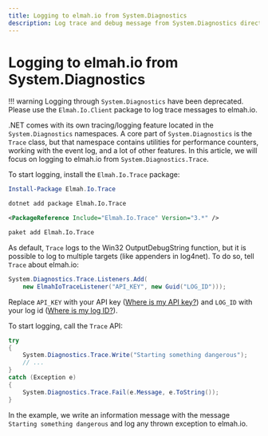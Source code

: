 ```yaml
---
title: Logging to elmah.io from System.Diagnostics
description: Log trace and debug message from System.Diagnostics directly to elmah.io. Add cloud monitoring of internal .NET logging using Elmah.Io.Trace.
---
```


# Logging to elmah.io from System.Diagnostics

!!! warning
    Logging through `System.Diagnostics` have been deprecated. Please use the `Elmah.Io.Client` package to log trace messages to elmah.io.

.NET comes with its own tracing/logging feature located in the `System.Diagnostics` namespaces. A core part of `System.Diagnostics` is the `Trace` class, but that namespace contains utilities for performance counters, working with the event log, and a lot of other features. In this article, we will focus on logging to elmah.io from `System.Diagnostics.Trace`.

To start logging, install the `Elmah.Io.Trace` package:

```powershell fct_label="Package Manager"
Install-Package Elmah.Io.Trace
```
```cmd fct_label=".NET CLI"
dotnet add package Elmah.Io.Trace
```
```xml fct_label="PackageReference"
<PackageReference Include="Elmah.Io.Trace" Version="3.*" />
```
```xml fct_label="Paket CLI"
paket add Elmah.Io.Trace
```

As default, `Trace` logs to the Win32 OutputDebugString function, but it is possible to log to multiple targets (like appenders in log4net). To do so, tell `Trace` about elmah.io:

```csharp
System.Diagnostics.Trace.Listeners.Add(
    new ElmahIoTraceListener("API_KEY", new Guid("LOG_ID")));
```

Replace `API_KEY` with your API key ([Where is my API key?](where-is-my-api-key.md)) and `LOG_ID` with your log id ([Where is my log ID?](where-is-my-log-id.md)).

To start logging, call the `Trace` API:

```csharp
try
{
    System.Diagnostics.Trace.Write("Starting something dangerous");
    // ...
}
catch (Exception e)
{
    System.Diagnostics.Trace.Fail(e.Message, e.ToString());
}
```

In the example, we write an information message with the message `Starting something dangerous` and log any thrown exception to elmah.io.